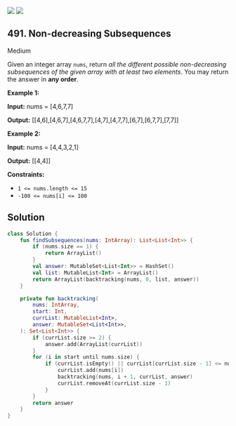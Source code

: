 [![](https://img.shields.io/github/stars/javadev/LeetCode-in-Kotlin?label=Stars&style=flat-square)](https://github.com/javadev/LeetCode-in-Kotlin)
[![](https://img.shields.io/github/forks/javadev/LeetCode-in-Kotlin?label=Fork%20me%20on%20GitHub%20&style=flat-square)](https://github.com/javadev/LeetCode-in-Kotlin/fork)

## 491\. Non-decreasing Subsequences

Medium

Given an integer array `nums`, return _all the different possible non-decreasing subsequences of the given array with at least two elements_. You may return the answer in **any order**.

**Example 1:**

**Input:** nums = [4,6,7,7]

**Output:** [[4,6],[4,6,7],[4,6,7,7],[4,7],[4,7,7],[6,7],[6,7,7],[7,7]]

**Example 2:**

**Input:** nums = [4,4,3,2,1]

**Output:** [[4,4]]

**Constraints:**

*   `1 <= nums.length <= 15`
*   `-100 <= nums[i] <= 100`

## Solution

```kotlin
class Solution {
    fun findSubsequences(nums: IntArray): List<List<Int>> {
        if (nums.size == 1) {
            return ArrayList()
        }
        val answer: MutableSet<List<Int>> = HashSet()
        val list: MutableList<Int> = ArrayList()
        return ArrayList(backtracking(nums, 0, list, answer))
    }

    private fun backtracking(
        nums: IntArray,
        start: Int,
        currList: MutableList<Int>,
        answer: MutableSet<List<Int>>,
    ): Set<List<Int>> {
        if (currList.size >= 2) {
            answer.add(ArrayList(currList))
        }
        for (i in start until nums.size) {
            if (currList.isEmpty() || currList[currList.size - 1] <= nums[i]) {
                currList.add(nums[i])
                backtracking(nums, i + 1, currList, answer)
                currList.removeAt(currList.size - 1)
            }
        }
        return answer
    }
}
```